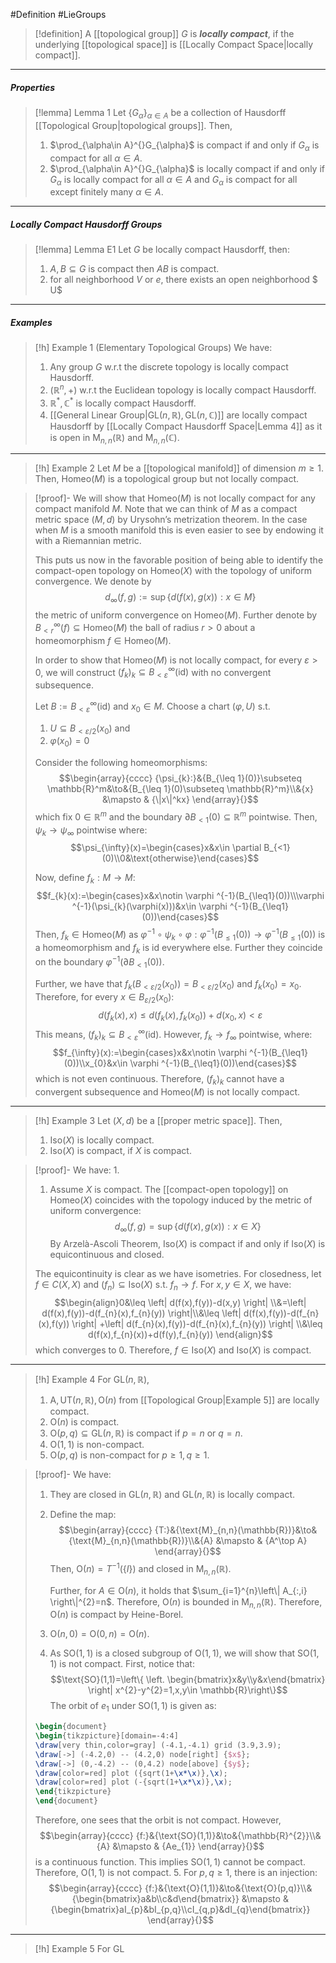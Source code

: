 #Definition #LieGroups 

> [!definition]
> A [[topological group]] $G$ is ***locally compact***, if the underlying [[topological space]] is [[Locally Compact Space|locally compact]].
---
##### Properties
> [!lemma] Lemma 1
> Let $\{ G_{\alpha} \}_{\alpha\in A}$ be a collection of Hausdorff [[Topological Group|topological groups]]. Then, 
> 1. $\prod_{\alpha\in A}^{}G_{\alpha}$ is compact if and only if $G_{\alpha}$ is compact for all $\alpha\in A$.
> 2. $\prod_{\alpha\in A}^{}G_{\alpha}$ is locally compact if and only if $G_{\alpha}$ is locally compact for all $\alpha\in A$ and $G_{\alpha}$ is compact for all except finitely many $\alpha\in A$.
---
##### Locally Compact Hausdorff Groups
> [!lemma] Lemma E1
> Let $G$ be locally compact Hausdorff, then:
> 1. $A,B\subseteq G$ is compact then $AB$ is compact.
> 2. for all neighborhood $V$ or $e$, there exists an open neighborhood $ U$
---
##### Examples
> [!h] Example 1 (Elementary Topological Groups)
> We have:
> 1. Any group $G$ w.r.t the discrete topology is locally compact Hausdorff.
> 2. $(\mathbb{R}^n,+)$ w.r.t the Euclidean topology is locally compact Hausdorff.
> 3. $\mathbb{R}^{*},\mathbb{C}^{*}$ is locally compact Hausdorff.
> 4. [[General Linear Group|$\text{GL}(n,\mathbb{R}), \text{GL}(n,\mathbb{C})$]] are locally compact Hausdorff by [[Locally Compact Hausdorff Space|Lemma 4]] as it is open in $\text{M}_{n,n}(\mathbb{R})$ and $\text{M}_{n,n}(\mathbb{C})$.
---
> [!h] Example 2
> Let $M$ be a [[topological manifold]] of dimension $m\geq 1$. Then, $\text{Homeo}(M)$ is a topological group but not locally compact.

> [!proof]-
> We will show that $\text{Homeo}(M)$ is not locally compact for any compact manifold $M$. Note that we can think of $M$ as a compact metric space $(M,d)$ by Urysohn’s metrization theorem. In the case when $M$ is a smooth manifold this is even easier to see by endowing it with a Riemannian metric. 
> 
> This puts us now in the favorable position of being able to identify the compact-open topology on $\text{Homeo}(X)$ with the topology of uniform convergence. We denote by $$d_{\infty}(f,g):=\sup\{ d(f(x),g(x)): x\in M \}$$
>  the metric of uniform convergence on $\text{Homeo}(M)$. Further denote by $B^\infty_{<r}(f)\subseteq\text{Homeo}(M)$ the ball of radius $r>0$ about a homeomorphism $f\in \text{Homeo}(M)$. 
>  
>  In order to show that $\text{Homeo}(M)$ is not locally compact, for every $\varepsilon>0$, we will construct $(f_{k})_{k}\subseteq B^\infty_{<\varepsilon}(\text{id})$ with no convergent subsequence.
>  
>  Let $B:=B^\infty_{<\varepsilon}(\text{id})$ and $x_{0}\in M$. Choose a chart $(\varphi,U)$ s.t.
>  1. $U\subseteq B_{<\varepsilon /2}(x_{0})$ and 
>  2. $\varphi(x_{0})=0$
>  
>  Consider the following homeomorphisms: $$\begin{array}{cccc} {\psi_{k}:}&{B_{\leq 1}(0)}\subseteq \mathbb{R}^m&\to&{B_{\leq 1}(0)\subseteq \mathbb{R}^m}\\&{x} &\mapsto & {\|x\|^kx} \end{array}{}$$which fix $0\in \mathbb{R}^m$ and the boundary $\partial B_{<1}(0)\subseteq \mathbb{R}^m$ pointwise. Then, $\psi_{k}\to \psi_{\infty}$ pointwise where: $$\psi_{\infty}(x)=\begin{cases}x&x\in \partial B_{<1}(0)\\0&\text{otherwise}\end{cases}$$
>  
>  Now, define $f_{k}:M\to M$: $$f_{k}(x):=\begin{cases}x&x\notin \varphi ^{-1}(B_{\leq1}(0))\\\varphi ^{-1}(\psi_{k}(\varphi(x)))&x\in \varphi ^{-1}(B_{\leq1}(0))\end{cases}$$Then, $f_{k}\in \text{Homeo}(M)$ as $\varphi ^{-1}\circ\psi_{k}\circ\varphi:\varphi ^{-1}(B_{\leq 1}(0))\to\varphi ^{-1}(B_{\leq 1}(0))$ is a homeomorphism and $f_{k}$ is $\text{id}$ everywhere else. Further they coincide on the boundary $\varphi ^{-1}(\partial B_{<1}(0))$.
>  
>  Further, we have that $f_{k}(B_{<\varepsilon / 2}(x_{0}))=B_{<\varepsilon / 2}(x_{0})$ and $f_{k}(x_{0})=x_{0}$. Therefore, for every $x\in B_{\varepsilon / 2}(x_{0})$:$$d(f_{k}(x),x)\leq d(f_{k}(x),f_{k}(x_{0}))+d(x_{0},x)<\varepsilon$$This means, $(f_{k})_{k}\subseteq B^\infty_{<\varepsilon}(\text{id})$. However, $f_{k}\to f_{\infty}$ pointwise, where: $$f_{\infty}(x):=\begin{cases}x&x\notin \varphi ^{-1}(B_{\leq1}(0))\\x_{0}&x\in \varphi ^{-1}(B_{\leq1}(0))\end{cases}$$which is not even continuous. Therefore, $(f_{k})_{k}$ cannot have a convergent subsequence and $\text{Homeo}(M)$ is not locally compact.

 
---
> [!h] Example 3
> Let $(X,d)$ be a [[proper metric space]]. Then, 
> 1. $\text{Iso}(X)$ is locally compact.
> 2. $\text{Iso}(X)$ is compact, if $X$ is compact.

> [!proof]-
> We have: 
> 1. 
> 1. Assume $X$ is compact. The [[compact-open topology]] on $\text{Homeo}(X)$ coincides with the topology induced by the metric of uniform convergence: $$d_{\infty}(f,g)=\sup\{ d(f(x),g(x)): x\in X \}$$ By Arzelà-Ascoli Theorem, $\text{Iso}(X)$ is compact if and only if $\text{Iso}(X)$ is equicontinuous and closed.
> 	
> 	The equicontinuity is clear as we have isometries. For closedness, let $f\in C(X,X)$ and $(f_{n})\subseteq \text{Iso}(X)$ s.t. $f_{n}\to f$. For $x,y\in X$, we have: $$\begin{align}0&\leq \left| d(f(x),f(y))-d(x,y) \right| \\&=\left| d(f(x),f(y))-d(f_{n}(x),f_{n}(y)) \right|\\&\leq \left| d(f(x),f(y))-d(f_{n}(x),f(y)) \right| +\left| d(f_{n}(x),f(y))-d(f_{n}(x),f_{n}(y)) \right| \\&\leq d(f(x),f_{n}(x))+d(f(y),f_{n}(y)) \end{align}$$which converges to $0$. Therefore, $f\in \text{Iso}(X)$ and $\text{Iso}(X)$ is compact.
---
> [!h] Example 4
> For $\text{GL}(n,\mathbb{R})$, 
> 1. $\text{A},\text{UT}(n,\mathbb{R}),\text{O}(n)$ from [[Topological Group|Example 5]] are locally compact.
> 2. $\text{O}(n)$ is compact.
> 3. $\text{O}(p,q)\subseteq \text{GL}(n,\mathbb{R})$ is compact if $p=n$ or $q=n$. 
> 4. $\text{O}(1,1)$ is non-compact.
> 5. $\text{O}(p,q)$ is non-compact for $p\geq 1,q\geq 1$. 

> [!proof]-
> We have:
> 1. They are closed in $\text{GL}(n,\mathbb{R})$ and $\text{GL}(n,\mathbb{R})$ is locally compact.
> 2. Define the map: $$\begin{array}{cccc} {T:}&{\text{M}_{n,n}(\mathbb{R})}&\to&{\text{M}_{n,n}(\mathbb{R})}\\&{A} &\mapsto & {A^\top A} \end{array}{}$$Then, $\text{O}(n)= T^{-1}(\{ I \})$ and closed in $\text{M}_{n,n}(\mathbb{R})$. 
>    
>    Further, for $A\in \text{O}(n)$, it holds that $\sum_{i=1}^{n}\left\| A_{:,i} \right\|^{2}=n$. Therefore, $\text{O}(n)$ is bounded in $\text{M}_{n,n}(\mathbb{R})$. Therefore, $\text{O}(n)$ is compact by Heine-Borel.
>  3. $\text{O}(n,0)=\text{O}(0,n)=\text{O}(n)$.
>  4. As $\text{SO}(1,1)$ is a closed subgroup of $\text{O}(1,1)$, we will show that $\text{SO}(1,1)$ is not compact. First, notice that: $$\text{SO}(1,1)=\left\{ \left. \begin{bmatrix}x&y\\y&x\end{bmatrix}  \right| x^{2}-y^{2}=1,x,y\in \mathbb{R}\right\}$$The orbit of $e_{1}$ under $\text{SO}(1,1)$ is given as: 
>	``` tikz
>	\begin{document}
>	\begin{tikzpicture}[domain=-4:4] 
>	\draw[very thin,color=gray] (-4.1,-4.1) grid (3.9,3.9); 
>	\draw[->] (-4.2,0) -- (4.2,0) node[right] {$x$}; 
>	\draw[->] (0,-4.2) -- (0,4.2) node[above] {$y$}; 
>	\draw[color=red] plot ({sqrt(1+\x*\x)},\x);
>	\draw[color=red] plot (-{sqrt(1+\x*\x)},\x);
>	\end{tikzpicture} 
>	\end{document}
>	```
>	Therefore, one sees that the orbit is not compact. However, $$\begin{array}{cccc} {f:}&{\text{SO}(1,1)}&\to&{\mathbb{R}^{2}}\\&{A} &\mapsto & {Ae_{1}} \end{array}{}$$is a continuous function. This implies $\text{SO}(1,1)$ cannot be compact. Therefore, $\text{O}(1,1)$ is not compact.
>5. For $p,q\geq 1$, there is an injection: $$\begin{array}{cccc} {f:}&{\text{O}(1,1)}&\to&{\text{O}(p,q)}\\&{\begin{bmatrix}a&b\\c&d\end{bmatrix}} &\mapsto & {\begin{bmatrix}aI_{p}&bI_{p,q}\\cI_{q,p}&dI_{q}\end{bmatrix}} \end{array}{}$$

---
> [!h] Example 5
> For $\text{GL}$
